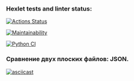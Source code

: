 ### Hexlet tests and linter status:
[![Actions Status](https://github.com/ArtemKaPetrakov/python-project-50/actions/workflows/hexlet-check.yml/badge.svg)](https://github.com/ArtemKaPetrakov/python-project-50/actions)

[![Maintainability](https://api.codeclimate.com/v1/badges/416af10727df84faa501/maintainability)](https://codeclimate.com/github/ArtemKaPetrakov/python-project-50/maintainability)

[![Python CI](https://github.com/ArtemKaPetrakov/python-project-50/actions/workflows/linter-check.yml/badge.svg)](https://github.com/ArtemKaPetrakov/python-project-50/actions/workflows/linter-check.yml)

### Сравнение двух плоских файлов: JSON.
[![asciicast](https://asciinema.org/a/tHErS6cInskzCbyYKQLUbna7z.svg)](https://asciinema.org/a/tHErS6cInskzCbyYKQLUbna7z?t=7)